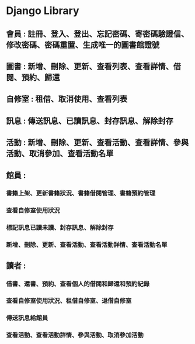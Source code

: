 # Django Library 

## 會員 : 註冊、登入、登出、忘記密碼、寄密碼驗證信、修改密碼、密碼重置、生成唯一的圖書館證號
## 圖書 : 新增、刪除、更新、查看列表、查看詳情、借閱、預約、歸還
## 自修室 : 租借、取消使用、查看列表
## 訊息 : 傳送訊息、已讀訊息、封存訊息、解除封存
## 活動 : 新增、刪除、更新、查看活動、查看詳情、參與活動、取消參加、查看活動名單

## 館員 : 
### 書籍上架、更新書籍狀況、書籍借閱管理、書籍預約管理
### 查看自修室使用狀況
### 標記訊息已讀未讀、封存訊息、解除封存
### 新增、刪除、更新、查看活動、查看活動詳情、查看活動名單

## 讀者 :
### 借書、還書、預約、查看個人的借閱和歸還和預約紀錄
### 查看自修室使用狀況、租借自修室、退借自修室
### 傳送訊息給館員
### 查看活動、查看活動詳情、參與活動、取消參加活動